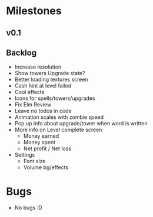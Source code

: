 # Milestones

## v0.1

## Backlog

* Increase resolution
* Show towers Upgrade state?
* Better loading textures screen
* Cash hint at level failed
* Cool effects
* Icons for spells/towers/upgrades
* Fix Elm Review
* Leave no todos in code
* Animation scales with zombie speed
* Pop up info about upgrade/tower when word is written
* More info on Level complete screen
    * Money earned
    * Money spent
    * Net profit / Net loss
* Settings
    * Font size
    * Volume bg/effects

# Bugs

* No bugs :D